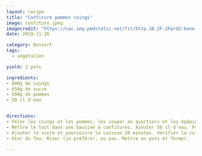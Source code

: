 ```yaml
---
layout: recipe
title: "Confiture pommes coings"
image: confiture.jpeg
imagecredit: "https://cac.img.pmdstatic.net/fit/http.3A.2F.2Fprd2-bone-image.2Es3-website-eu-west-1.2Eamazonaws.2Ecom.2Fcac.2F2018.2F09.2F25.2F53c8ad51-c567-456c-9e8d-c41351922683.2Ejpeg/748x372/quality/90/crop-from/center/confiture-de-coings.jpeg"
date: 2019-11-26

category: Dessert
tags:
  - végétalien

yield: 3 pots

ingredients:
- 800g de coings
- 650g de sucre
- 500g de pommes
- 50 cl d'eau


directions:
- Peler les coings et les pommes, les couper en quartiers et les épépiner. Recouper les pommes. Nouer les pépins dans une mousseline, ou pas. Couper chaque demi-coing en lamelles de 3 à 4 mm d'épaisseur.
- Mettre le tout dans une bassine à confitures. Ajouter 50 cl d'eau. Porter à ébullition et laisser cuire 30 minutes, en mélangeant souvent avec une écumoire, afin que les coings n'attachent pas. Pendant ce temps, verser de l'eau bouillante sur 3 à 4 bocaux à confiture.
- Ajouter le sucre et poursuivre la cuisson 20 minutes. Vérifier la cuisson en versant une goutte sur une assiette froide. Elle doit se figer rapidement. Si pas sûr, laisser encore 10 mn mais normalement ça suffit.
- Oter du feu. Mixer (je préfère), ou pas. Mettre en pots et fermer.

---
```

